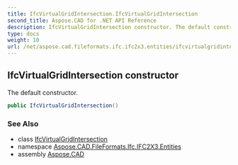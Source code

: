 ```yaml
---
title: IfcVirtualGridIntersection.IfcVirtualGridIntersection
second_title: Aspose.CAD for .NET API Reference
description: IfcVirtualGridIntersection constructor. The default constructor
type: docs
weight: 10
url: /net/aspose.cad.fileformats.ifc.ifc2x3.entities/ifcvirtualgridintersection/ifcvirtualgridintersection/
---
```

## IfcVirtualGridIntersection constructor

The default constructor.

```csharp
public IfcVirtualGridIntersection()
```

### See Also

* class [IfcVirtualGridIntersection](../)
* namespace [Aspose.CAD.FileFormats.Ifc.IFC2X3.Entities](../../ifcvirtualgridintersection/)
* assembly [Aspose.CAD](../../../)


